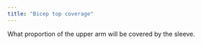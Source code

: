 ```yaml
---
title: "Bicep top coverage"
---
```


What proportion of the upper arm will be covered by the sleeve.
